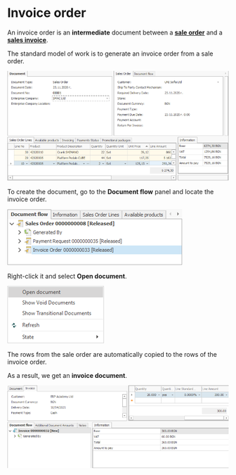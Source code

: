 # Invoice order

An invoice order is an **intermediate** document between a **[sale order](https://docs.erp.net/winclient/step-by-step/sales-order.html)** and a **[sales invoice](https://docs.erp.net/winclient/step-by-step/sales-invoice.html)**. 

The standard model of work is to generate an invoice order from a sale order.

![Invoice Order](pictures/io1.png)

To create the document, go to the **Document flow** panel and locate the invoice order.

![Invoice order](pictures/salesnvo.png)

Right-click it and select **Open document**.

![Invoice order](pictures/salinvo1.png)

The rows from the sale order are automatically copied to the rows of the invoice order.

As a result, we get an **invoice document**.

![Invoice order](pictures/salinvo5.png)

